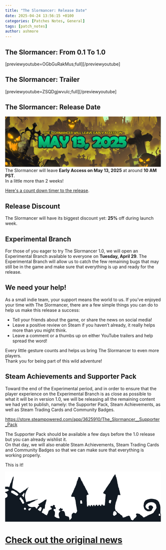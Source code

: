 ```yaml
---
title: "The Slormancer: Release Date"
date: 2025-04-24 13:56:15 +0100
categories: [Patches Notes, General]
tags: [patch_notes]
author: ashmore
---
```

The Slormancer: From 0.1 To 1.0
-------------------------------

  
[previewyoutube=OGbGuRakMus;full][/previewyoutube]  
  
The Slormancer: Trailer
-----------------------

  
[previewyoutube=ZSQDgjwvulc;full][/previewyoutube]  
  
The Slormancer: Release Date
----------------------------

  
![](/assets/patch_notes/619ed177db1348fd5c674a73e560c6dafeabf7b5)  
The Slormancer will leave **Early Access on May 13, 2025** at around **10 AM PST**.  
In a little more than 2 weeks!  
  
[Here's a count down timer to the release](https://countingdownto.com/?c=6242688).  
  
Release Discount
----------------

  
The Slormancer will have its biggest discount yet: **25%** off during launch week.  
  
Experimental Branch
-------------------

  
For those of you eager to try The Slormancer 1.0, we will open an Experimental Branch available to everyone on **Tuesday, April 29**. The Experimental Branch will allow us to catch the few remaining bugs that may still be in the game and make sure that everything is up and ready for the release.  
  
We need your help!
------------------

  
As a small indie team, your support means the world to us. If you’ve enjoyed your time with The Slormancer, there are a few simple things you can do to help us make this release a success:  
* Tell your friends about the game, or share the news on social media!
* Leave a positive review on Steam if you haven’t already, it really helps more than you might think.
* Leave a comment or a thumbs up on either YouTube trailers and help spread the word!

Every little gesture counts and helps us bring The Slormancer to even more players.  
Thank you for being part of this wild adventure!  
  
Steam Achievements and Supporter Pack
-------------------------------------

  
Toward the end of the Experimental period, and in order to ensure that the player experience on the Experimental Branch is as close as possible to what it will be in version 1.0, we will be releasing all the remaining content we had yet to publish, namely: the Supporter Pack, Steam Achievements, as well as Steam Trading Cards and Community Badges.  
  
<https://store.steampowered.com/app/3625910/The_Slormancer__Supporter_Pack>  
  
The Supporter Pack should be available a few days before the 1.0 release but you can already wishlist it.  
On that day, we will also enable Steam Achievements, Steam Trading Cards and Community Badges so that we can make sure that everything is working properly.  
  
This is it!  
  
![](/assets/patch_notes/ec27b2d32ec5483166a9bb8e1798f832f141510a)  
  


# <a href="https://steamstore-a.akamaihd.net/news/externalpost/steam_community_announcements/1797820624458423" target="_blank">Check out the original news</a>